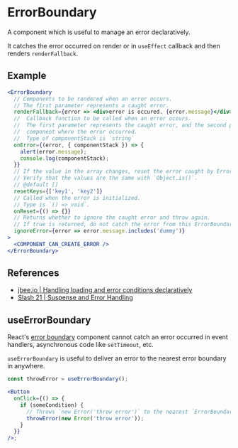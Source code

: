 # ErrorBoundary

A component which is useful to manage an error declaratively.

It catches the error occurred on render or in `useEffect` callback and then renders `renderFallback`.

## Example

```jsx
<ErrorBoundary
  // Components to be rendered when an error occurs.
  // The first parameter represents a caught error.
  renderFallback={error => <div>error is occured. {error.message}</div>}
  //  Callback function to be called when an error occurs.
  //  The first parameter represents the caught error, and the second parameter represents the stack of the
  //  component where the error occurred.
  //  Type of componentStack is `string`
  onError={(error, { componentStack }) => {
    alert(error.message);
    console.log(componentStack);
  }}
  // If the value in the array changes, reset the error caught by ErrorBoundary.
  // Verify that the values are the same with `Object.is()`.
  // @default []
  resetKeys={['key1', 'key2']}
  // Called when the error is initialized.
  // Type is `() => void`.
  onReset={() => {}}
  // Returns whether to ignore the caught error and throw again.
  // If true is returned, do not catch the error from this ErrorBoundary and throw it.
  ignoreError={error => error.message.includes('dummy')}
>
  <COMPONENT_CAN_CREATE_ERROR />
</ErrorBoundary>
```

## References

- [jbee.io | Handling loading and error conditions declaratively](https://jbee.io/react/error-declarative-handling-1/)
- [Slash 21 | Suspense and Error Handling](https://toss.im/slash-21/sessions/3-1)

## useErrorBoundary

React's [error boundary](https://reactjs.org/docs/error-boundaries.html) component cannot catch an error occurred in event handlers, asynchronous code like `setTimeout`, etc.

`useErrorBoundary` is useful to deliver an error to the nearest error boundary in anywhere.

```jsx
const throwError = useErrorBoundary();

<Button
  onClick={() => {
    if (someCondition) {
      // Throws `new Error('throw error')` to the nearest `ErrorBoundary`.
      throwError(new Error('throw error'));
    }
  }}
/>;
```
